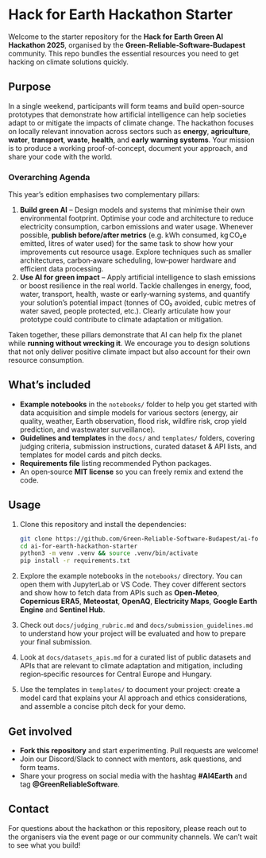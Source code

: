 #   Hack for Earth Hackathon Starter

Welcome to the starter repository for the **Hack for Earth Green AI Hackathon 2025**, organised by the **Green‑Reliable‑Software‑Budapest** community. This repo bundles the essential resources you need to get hacking on climate solutions quickly.

## Purpose

In a single weekend, participants will form teams and build open-source prototypes that demonstrate how artificial intelligence can help societies adapt to or mitigate the impacts of climate change. The hackathon focuses on locally relevant innovation across sectors such as **energy**, **agriculture**, **water**, **transport**, **waste**, **health**, and **early warning systems**. Your mission is to produce a working proof-of-concept, document your approach, and share your code with the world.

### Overarching Agenda

This year’s edition emphasises two complementary pillars:

1. **Build green AI** – Design models and systems that minimise their own environmental footprint. Optimise your code and architecture to reduce electricity consumption, carbon emissions and water usage. Whenever possible, **publish before/after metrics** (e.g. kWh consumed, kg CO₂e emitted, litres of water used) for the same task to show how your improvements cut resource usage. Explore techniques such as smaller architectures, carbon‑aware scheduling, low‑power hardware and efficient data processing.
2. **Use AI for green impact** – Apply artificial intelligence to slash emissions or boost resilience in the real world. Tackle challenges in energy, food, water, transport, health, waste or early‑warning systems, and quantify your solution’s potential impact (tonnes of CO₂ avoided, cubic metres of water saved, people protected, etc.). Clearly articulate how your prototype could contribute to climate adaptation or mitigation.

Taken together, these pillars demonstrate that AI can help fix the planet while **running without wrecking it**. We encourage you to design solutions that not only deliver positive climate impact but also account for their own resource consumption.

## What’s included

* **Example notebooks** in the `notebooks/` folder to help you get started with data acquisition and simple models for various sectors (energy, air quality, weather, Earth observation, flood risk, wildfire risk, crop yield prediction, and wastewater surveillance).
* **Guidelines and templates** in the `docs/` and `templates/` folders, covering judging criteria, submission instructions, curated dataset & API lists, and templates for model cards and pitch decks.
* **Requirements file** listing recommended Python packages.
* An open‑source **MIT license** so you can freely remix and extend the code.

## Usage

1. Clone this repository and install the dependencies:

   ```bash
   git clone https://github.com/Green‑Reliable‑Software‑Budapest/ai-for-earth-hackathon-starter.git
   cd ai-for-earth-hackathon-starter
   python3 -m venv .venv && source .venv/bin/activate
   pip install -r requirements.txt
   ```

2. Explore the example notebooks in the `notebooks/` directory. You can open them with JupyterLab or VS Code. They cover different sectors and show how to fetch data from APIs such as **Open‑Meteo**, **Copernicus ERA5**, **Meteostat**, **OpenAQ**, **Electricity Maps**, **Google Earth Engine** and **Sentinel Hub**.

3. Check out `docs/judging_rubric.md` and `docs/submission_guidelines.md` to understand how your project will be evaluated and how to prepare your final submission.

4. Look at `docs/datasets_apis.md` for a curated list of public datasets and APIs that are relevant to climate adaptation and mitigation, including region‑specific resources for Central Europe and Hungary.

5. Use the templates in `templates/` to document your project: create a model card that explains your AI approach and ethics considerations, and assemble a concise pitch deck for your demo.

## Get involved

* **Fork this repository** and start experimenting. Pull requests are welcome!
* Join our Discord/Slack to connect with mentors, ask questions, and form teams.
* Share your progress on social media with the hashtag **#AI4Earth** and tag **@GreenReliableSoftware**.

## Contact

For questions about the hackathon or this repository, please reach out to the organisers via the event page or our community channels. We can’t wait to see what you build!
